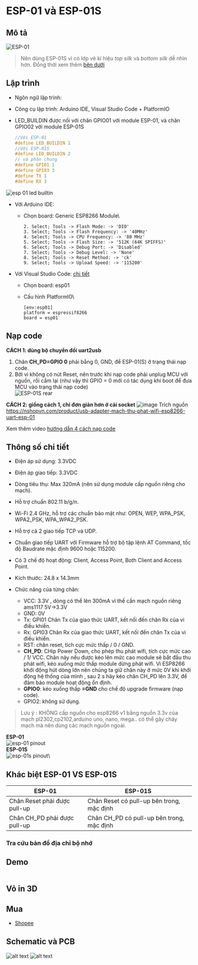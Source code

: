 # ESP-01 và ESP-01S

## Mô tả

![ESP-01](../assets/esp-01_top.png)

> Nên dùng ESP-01S vì có lớp vẽ kí hiệu *top silk* và *bottom silk* dễ nhìn hơn. Đồng thời xem thêm [bên dưới](#khác-biệt-esp-01-vs-esp-01s)

## Lập trình

- Ngôn ngữ lập trình:
- Công cụ lập trình: Arduino IDE, Visual Studio Code + PlatformIO
- LED_BUILDIN  được nối với chân GPIO01 với module ESP-01, và chân GPIO02 với module ESP-01S
  
  ```C
  //Với ESP-01
  #define LED_BUILDIN 1
  //Với ESP-01S
  #define LED_BUILDIN 2
  // và phân chung
  #define GPI01 1
  #define GPI03 3
  #define TX 1
  #define RX 3
  ```

![esp 01 led builtin](../assets/esp-01_led.png)

- Với Arduino IDE:
  - Chọn board: Generic ESP8266 Module\

    ```text
    2. Select; Tools -> Flash Mode: -> 'DIO'
    3. Select; Tools -> Flash Frequency: -> '40MHz'
    4. Select; Tools -> CPU Frequency: -> '80 MHz'
    5. Select; Tools -> Flash Size: -> '512K (64K SPIFFS)'
    6. Select; Tools -> Debug Port: -> 'Disabled'
    7. Select; Tools -> Debug Level: -> 'None'
    8. Select; Tools -> Reset Method: -> 'ck'
    9. Select; Tools -> Upload Speed: -> '115200'  
    ```

- Với Visual Studio Code: [chi tiết](https://docs.platformio.org/en/latest/boards/espressif8266/esp01.html)
  - Chọn board: esp01
  - Cấu hình PlatformIO\

    ```env
    [env:esp01]
    platform = espressif8266
    board = esp01  
    ```

## Nạp code

**CÁCH 1: dùng bộ chuyển đổi uart2usb**
1. Chân **CH_PD=GPIO 0** phải bằng 0, GND, để ESP-01(S) ở trạng thái nạp code.
2. Bởi vì không có nút Reset, nên trước khi nạp code phải unplug MCU với nguồn, rồi cắm lại (như vậy thì GPIO = 0 mới có tác dụng khi boot để đưa MCU vào trạng thái nạp code)\
![ESP-01S rear](../assets/esp-01s-flashing.png)

**CÁCH 2: giống cách 1, chỉ đơn giản hơn ở cái socket**
![image](https://github.com/neittien0110/MCU/assets/8079397/6919beb2-d7a8-48da-a190-5c1dd5ec4dd8)
Trích nguồn <https://nshopvn.com/product/usb-adapter-mach-thu-phat-wifi-esp8266-uart-esp-01>

Xem thêm video [hướng dẫn 4 cách nạp code](https://www.youtube.com/watch?v=HqEAyOf7rqQ)


## Thông số chi tiết

- Điện áp sử dụng: 3.3VDC
- Điện áp giao tiếp: 3.3VDC
- Dòng tiêu thụ: Max 320mA (nên sử dụng module cấp nguồn riêng cho mạch).
- Hỗ trợ chuẩn 802.11 b/g/n.
- Wi-Fi 2.4 GHz, hỗ trợ các chuẩn bảo mật như: OPEN, WEP, WPA_PSK, WPA2_PSK, WPA_WPA2_PSK.
- Hỗ trợ cả 2 giao tiếp TCP và UDP.
- Chuẩn giao tiếp UART với Firmware hỗ trợ bộ tập lệnh AT Command, tốc độ Baudrate mặc định 9600 hoặc 115200.
- Có 3 chế độ hoạt động: Client, Access Point, Both Client and Access Point.
- Kích thước: 24.8 x 14.3mm

- Chức năng của từng chân:
  - VCC: 3.3V , dòng có thể lên 300mA vì thế cần mạch nguồn riêng  ams1117 5V->3.3V 
  - GND: 0V
  - Tx: GPI01 Chân Tx của giao thức UART, kết nối đến chân Rx của vi điều khiển.
  - Rx: GPI03 Chân Rx của giao thức UART, kết nối đến chân Tx của vi điều khiển.
  - RST:  chân reset, tích cực mức thấp / 0 / GND.
  - **CH_PD**: CHip Power Down, cho phép thu phát wifi, tích cực mức cao / 1/ VCC. Chân này nếu được kéo lên mức cao module sẽ bắt đầu thu phát wifi, kéo xuống mức thấp module dừng phát wifi. Vì ESP8266 khởi động hút dòng lớn nên chúng ta giữ chân này ở mức 0V khi khởi động hệ thống của mình , sau 2 s hãy kéo chân CH_PD lên 3.3V, để đảm bảo module hoạt động ổn định.
  - **GPIO0**: kéo xuống thấp **=GND** cho chế độ upgrade firmware (nạp code).
  - GPIO2: không sử dụng.

>Lưu ý : KHÔNG cấp nguồn cho esp8266 v1 bằng nguồn 3.3v của mạch pl2302,cp2102,arduino uno, nano, mega.. có thể gây cháy mạch mà nên dùng các mạch nguồn ngoài.

**ESP-01**\
![esp-01 pinout](../assets/esp-01_pinout.jpg)\
**ESP-01S**\
![esp-01s pinout](../assets/esp-01s_pinout.png)\

## Khác biệt ESP-01 VS ESP-01S

ESP-01 | ESP-01S
--|--
Chân Reset phải được pull-up|Chân Reset có pull-up bên trong, mặc định
Chân CH_PD phải được pull-up|Chân CH_PD có pull-up bên trong, mặc định


### Tra cứu bản đồ địa chỉ bộ nhớ

## Demo

```C
```

## Vỏ in 3D

## Mua

- [Shopee](https://shopee.vn/M%C3%B4-%C4%90un-Thu-Ph%C3%A1t-T%C3%ADn-Hi%E1%BB%87u-Kh%C3%B4ng-D%C3%A2y-ESP8266-ESP-01-ESP-01S-ESP-12E-ESP-12F-ESP-32-ESP-32S-2.4G-Cho-Arduino-i.812409307.20522645636)

## Schematic và PCB

  ![alt text](../assets/esp-01s-easyedalib.png)
  ![alt text](../assets/esp-01s_footprint.png)
